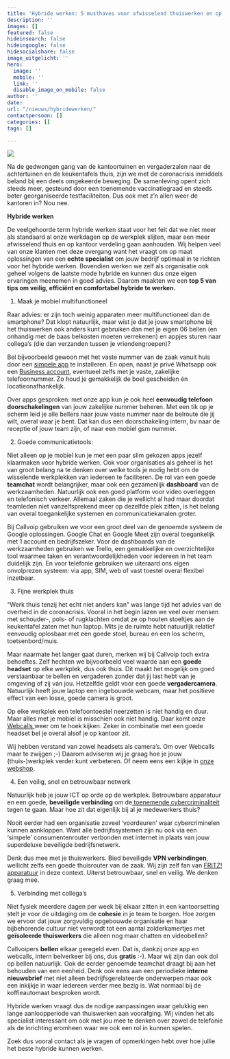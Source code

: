 ```yaml
---
title: 'Hybride werken: 5 musthaves voor afwisselend thuiswerken en op kantoor'
description: ''
images: []
featured: false
hideinsearch: false
hideingoogle: false
hidesocialshare: false
image_uitgelicht: ''
hero:
  image: ''
  mobile: ''
  link: ''
  disable_image_on_mobile: false
author: ''
date: 
url: "/nieuws/hybridewerken/"
contactpersoon: []
categories: []
tags: []

---
```

![](https://res.cloudinary.com/callvoip/image/upload/v1632832733/banner-hybridewerken_eycjac.png)

Na de gedwongen gang van de kantoortuinen en vergaderzalen naar de achtertuinen en de keukentafels thuis, zijn we met de coronacrisis inmiddels beland bij een deels omgekeerde beweging. De samenleving opent zich steeds meer, gesteund door een toenemende vaccinatiegraad en steeds beter georganiseerde testfaciliteiten. Dus ook met z’n allen weer de kantoren in? Nou nee.

**Hybride werken**

De veelgehoorde term hybride werken staat voor het feit dat we niet meer als standaard al onze werkdagen op de werkplek slijten, maar een meer afwisselend thuis en op kantoor verdeling gaan aanhouden. Wij helpen veel van onze klanten met deze overgang want het vraagt om op maat oplossingen van een **echte specialist** om jouw bedrijf optimaal in te richten voor het hybride werken. Bovendien werken we zelf als organisatie ook geheel volgens de laatste mode hybride en kunnen dus onze eigen ervaringen meenemen in goed advies. Daarom maakten we een **top 5 van tips om veilig, efficiënt en comfortabel hybride te werken.**

1. Maak je mobiel multifunctioneel

Raar advies: er zijn toch weinig apparaten meer multifunctioneel dan de smartphone? Dat klopt natuurlijk, maar wist je dat je jouw smartphone bij het thuiswerken ook anders kunt gebruiken dan met je eigen 06 bellen (en onhandig met de baas belkosten moeten verrekenen) en appjes sturen naar collega’s (die dan verzanden tussen je vriendengroepen)?

Bel bijvoorbeeld gewoon met het vaste nummer van de zaak vanuit huis door een [simpele app](https://www.callvoip.nl/telefonie/qaller/) te installeren. En open, naast je privé Whatsapp ook een [Business account](https://www.callvoip.nl/whatsapp-business-blog/), eventueel zelfs met je vaste, zakelijke telefoonnummer. Zo houd je gemakkelijk de boel gescheiden én locatieonafhankelijk.

Over apps gesproken: met onze app kun je ook heel **eenvoudig telefoon doorschakelingen** van jouw zakelijke nummer beheren. Met een tik op je scherm leid je alle bellers naar jouw vaste nummer naar de belroute die jij wilt, overal waar je bent. Dat kan dus een doorschakeling intern, bv naar de receptie of jouw team zijn, of naar een mobiel gsm nummer.

2. Goede communicatietools:

Niet alleen op je mobiel kun je met een paar slim gekozen apps jezelf klaarmaken voor hybride werken. Ook voor organisaties als geheel is het van groot belang na te denken over welke tools je nodig hebt om de wisselende werkplekken van iedereen te faciliteren. De rol van een goede **teamchat** wordt belangrijker, maar ook een gezamenlijk **dashboard** van de werkzaamheden. Natuurlijk ook een goed platform voor video overleggen en telefonisch verkeer. Allemaal zaken die je wellicht al had maar doordat teamleden niet vanzelfsprekend meer op dezelfde plek zitten, is het belang van overal toegankelijke systemen en communicatiekanalen groter.

Bij Callvoip gebruiken we voor een groot deel van de genoemde systeem de Google oplossingen. Google Chat en Google Meet zijn overal toegankelijk met 1 account en bedrijfszeker. Voor de dashboards van de werkzaamheden gebruiken we Trello, een gemakkelijke en overzichtelijke tool waarmee taken en verantwoordelijkheden voor iedereen in het team duidelijk zijn. En voor telefonie gebruiken we uiteraard ons eigen onvolprezen systeem: via app, SIM, web of vast toestel overal flexibel inzetbaar.

3. Fijne werkplek thuis

“Werk thuis tenzij het echt niet anders kan” was lange tijd het advies van de overheid in de coronacrisis. Vooral in het begin lazen we veel over mensen met schouder-, pols- of rugklachten omdat ze op houten stoeltjes aan de keukentafel zaten met hun laptop. Mits je de ruimte hebt natuurlijk relatief eenvoudig oplosbaar met een goede stoel, bureau en een los scherm, toetsenbord/muis.

Maar naarmate het langer gaat duren, merken wij bij Callvoip toch extra behoeftes. Zelf hechten we bijvoorbeeld veel waarde aan een **goede headset** op elke werkplek, dus ook thuis. Dit maakt het mogelijk om goed verstaanbaar te bellen en vergaderen zonder dat jij last hebt van je omgeving of zij van jou. Hetzelfde geldt voor een goede **vergadercamera**. Natuurlijk heeft jouw laptop een ingebouwde webcam, maar het positieve effect van een losse, goede camera is groot.

Op elke werkplek een telefoontoestel neerzetten is niet handig en duur. Maar alles met je mobiel is misschien ook niet handig. Daar komt onze [Webcalls ](https://www.callvoip.nl/telefonie/functionaliteiten/webcalls/)weer om te hoek kijken. Zeker in combinatie met een goede headset bel je overal alsof je op kantoor zit.

Wij hebben verstand van zowel headsets als camera’s. Om over Webcalls maar te zwijgen ;-) Daarom adviseren wij je graag hoe je jouw (thuis-)werkplek verder kunt verbeteren. Of neem eens een kijkje in [onze webshop](https://callvoip.shop/).

4. Een veilig, snel en betrouwbaar netwerk

Natuurlijk heb je jouw ICT op orde op de werkplek. Betrouwbare apparatuur en een goede, **beveiligde verbinding** om de[ toenemende cybercriminaliteit](https://www.callvoip.nl/blog-veiligheid/) tegen te gaan. Maar hoe zit dat eigenlijk bij al je medewerkers thuis?

Nooit eerder had een organisatie zoveel ‘voordeuren’ waar cybercriminelen kunnen aankloppen. Want alle bedrijfssystemen zijn nu ook via een ‘simpele’ consumentenrouter verbonden met internet in plaats van jouw superdeluxe beveiligde bedrijfsnetwerk.

Denk dus mee met je thuiswerkers. Bied beveiligde **VPN verbindingen**, wellicht zelfs een goede thuisrouter van de zaak. Wij zijn zelf fan van [FRITZ! apparatuur](http://fritzshop.nl/) in deze context. Uiterst betrouwbaar, snel en veilig. We denken graag mee.

5. Verbinding met collega’s

Niet fysiek meerdere dagen per week bij elkaar zitten in een kantoorsetting stelt je voor de uitdaging om de **cohesie** in je team te borgen. Hoe zorgen we ervoor dat jouw zorgvuldig opgebouwde organisatie en haar bijbehorende cultuur niet verwordt tot een aantal zolderkamertjes met **geïsoleerde thuiswerkers** die alleen nog maar chatten en videobellen?

Callvoipers **bellen** elkaar geregeld even. Dat is, dankzij onze app en webcalls, intern belverkeer bij ons, dus **gratis** :-). Maar wij zijn dan ook dol op bellen natuurlijk. Ook de eerder genoemde teamchat draagt bij aan het behouden van een eenheid. Denk ook eens aan een periodieke **interne nieuwsbrief** met niet alleen bedrijfsgerelateerde onderwerpen maar ook een inkijkje in waar iedereen verder mee bezig is. Wat normaal bij de koffieautomaat besproken wordt.

Hybride werken vraagt dus de nodige aanpassingen waar gelukkig een lange aanloopperiode van thuiswerken aan voorafging. Wij vinden het als specialist interessant om ook met jou mee te denken over zowel de telefonie als de inrichting eromheen waar we ook een rol in kunnen spelen.

Zoek dus vooral contact als je vragen of opmerkingen hebt over hoe jullie het beste hybride kunnen werken.